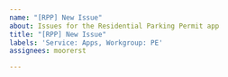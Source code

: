 ```yaml
---
name: "[RPP] New Issue"
about: Issues for the Residential Parking Permit app
title: "[RPP] New Issue"
labels: 'Service: Apps, Workgroup: PE'
assignees: moorerst

---
```



